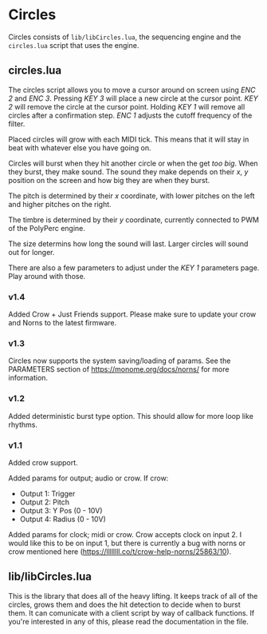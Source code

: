# Circles
Circles consists of `lib/libCircles.lua`, the sequencing engine and the `circles.lua` script that uses the engine.

## circles.lua

The circles script allows you to move a cursor around on screen using _ENC 2_ and _ENC 3_. Pressing _KEY 3_ will place a new circle at the cursor point. _KEY 2_ will remove the circle at the cursor point. Holding _KEY 1_ will remove all circles after a confirmation step. _ENC 1_ adjusts the cutoff frequency of the filter.

Placed circles will grow with each MIDI tick. This means that it will stay in beat with whatever else you have going on.

Circles will burst when they hit another circle or when the get _too big_. When they burst, they make sound. The sound they make depends on their _x_, _y_ position on the screen and how big they are when they burst.

The pitch is determined by their _x_ coordinate, with lower pitches on the left and higher pitches on the right.

The timbre is determined by their _y_ coordinate, currently connected to PWM of the PolyPerc engine.

The size determins how long the sound will last. Larger circles will sound out for longer.

There are also a few parameters to adjust under the _KEY 1_ parameters page. Play around with those.

### v1.4
Added Crow + Just Friends support. Please make sure to update your crow and Norns to the latest firmware.

### v1.3
Circles now supports the system saving/loading of params. See the PARAMETERS section of https://monome.org/docs/norns/ for more information.

### v1.2
Added deterministic burst type option. This should allow for more loop like rhythms.

### v1.1
Added crow support.

Added params for output; audio or crow. If crow:
 - Output 1: Trigger
 - Output 2: Pitch
 - Output 3: Y Pos  (0 - 10V)
 - Output 4: Radius (0 - 10V)
 
Added params for clock; midi or crow. Crow accepts clock on input 2. I would like this to be on input 1, but there is currently a bug with norns or crow mentioned here (https://llllllll.co/t/crow-help-norns/25863/10).

## lib/libCircles.lua

This is the library that does all of the heavy lifting. It keeps track of all of the circles, grows them and does the hit detection to decide when to burst them. It can comunicate with a client script by way of callback functions. If you're interested in any of this, please read the documentation in the file.
